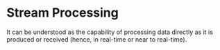 # Stream Processing

It can be understood as the capability of processing data directly as it is produced or received (hence, in real-time or near to real-time).
